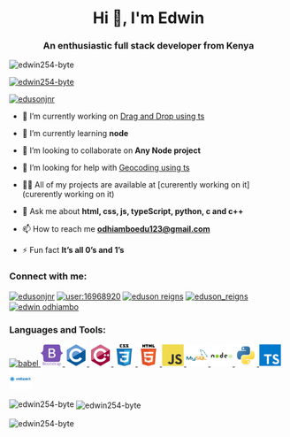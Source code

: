 <h1 align="center">Hi 👋, I'm Edwin</h1>
<h3 align="center">An enthusiastic full stack developer from Kenya</h3>

<p align="left"> <img src="https://komarev.com/ghpvc/?username=edwin254-byte&label=Profile%20views&color=0e75b6&style=flat" alt="edwin254-byte" /> </p>

<p align="left"> <a href="https://github.com/ryo-ma/github-profile-trophy"><img src="https://github-profile-trophy.vercel.app/?username=edwin254-byte" alt="edwin254-byte" /></a> </p>

<p align="left"> <a href="https://twitter.com/edusonjnr" target="blank"><img src="https://img.shields.io/twitter/follow/edusonjnr?logo=twitter&style=for-the-badge" alt="edusonjnr" /></a> </p>

- 🔭 I’m currently working on [Drag and Drop using ts](https://github.com/Edwin254-byte/drag-and-drop-)

- 🌱 I’m currently learning **node**

- 👯 I’m looking to collaborate on **Any Node project**

- 🤝 I’m looking for help with [Geocoding using ts](https://github.com/Edwin254-byte/geocoding-using-ts)

- 👨‍💻 All of my projects are available at [curerently working on it](curerently working on it)

- 💬 Ask me about **html, css, js, typeScript, python, c and c++**

- 📫 How to reach me **odhiamboedu123@gmail.com**

- ⚡ Fun fact **It’s all 0’s and 1’s**

<h3 align="left">Connect with me:</h3>
<p align="left">
<a href="https://twitter.com/edusonjnr" target="blank"><img align="center" src="https://raw.githubusercontent.com/rahuldkjain/github-profile-readme-generator/master/src/images/icons/Social/twitter.svg" alt="edusonjnr" height="30" width="40" /></a>
<a href="https://stackoverflow.com/users/user:16968920" target="blank"><img align="center" src="https://raw.githubusercontent.com/rahuldkjain/github-profile-readme-generator/master/src/images/icons/Social/stack-overflow.svg" alt="user:16968920" height="30" width="40" /></a>
<a href="https://fb.com/eduson reigns" target="blank"><img align="center" src="https://raw.githubusercontent.com/rahuldkjain/github-profile-readme-generator/master/src/images/icons/Social/facebook.svg" alt="eduson reigns" height="30" width="40" /></a>
<a href="https://instagram.com/eduson_reigns" target="blank"><img align="center" src="https://raw.githubusercontent.com/rahuldkjain/github-profile-readme-generator/master/src/images/icons/Social/instagram.svg" alt="eduson_reigns" height="30" width="40" /></a>
<a href="https://www.hackerrank.com/edwin odhiambo" target="blank"><img align="center" src="https://raw.githubusercontent.com/rahuldkjain/github-profile-readme-generator/master/src/images/icons/Social/hackerrank.svg" alt="edwin odhiambo" height="30" width="40" /></a>
</p>

<h3 align="left">Languages and Tools:</h3>
<p align="left"> <a href="https://babeljs.io/" target="_blank" rel="noreferrer"> <img src="https://www.vectorlogo.zone/logos/babeljs/babeljs-icon.svg" alt="babel" width="40" height="40"/> </a> <a href="https://getbootstrap.com" target="_blank" rel="noreferrer"> <img src="https://raw.githubusercontent.com/devicons/devicon/master/icons/bootstrap/bootstrap-plain-wordmark.svg" alt="bootstrap" width="40" height="40"/> </a> <a href="https://www.cprogramming.com/" target="_blank" rel="noreferrer"> <img src="https://raw.githubusercontent.com/devicons/devicon/master/icons/c/c-original.svg" alt="c" width="40" height="40"/> </a> <a href="https://www.w3schools.com/cpp/" target="_blank" rel="noreferrer"> <img src="https://raw.githubusercontent.com/devicons/devicon/master/icons/cplusplus/cplusplus-original.svg" alt="cplusplus" width="40" height="40"/> </a> <a href="https://www.w3schools.com/css/" target="_blank" rel="noreferrer"> <img src="https://raw.githubusercontent.com/devicons/devicon/master/icons/css3/css3-original-wordmark.svg" alt="css3" width="40" height="40"/> </a> <a href="https://www.w3.org/html/" target="_blank" rel="noreferrer"> <img src="https://raw.githubusercontent.com/devicons/devicon/master/icons/html5/html5-original-wordmark.svg" alt="html5" width="40" height="40"/> </a> <a href="https://developer.mozilla.org/en-US/docs/Web/JavaScript" target="_blank" rel="noreferrer"> <img src="https://raw.githubusercontent.com/devicons/devicon/master/icons/javascript/javascript-original.svg" alt="javascript" width="40" height="40"/> </a> <a href="https://www.mysql.com/" target="_blank" rel="noreferrer"> <img src="https://raw.githubusercontent.com/devicons/devicon/master/icons/mysql/mysql-original-wordmark.svg" alt="mysql" width="40" height="40"/> </a> <a href="https://nodejs.org" target="_blank" rel="noreferrer"> <img src="https://raw.githubusercontent.com/devicons/devicon/master/icons/nodejs/nodejs-original-wordmark.svg" alt="nodejs" width="40" height="40"/> </a> <a href="https://www.python.org" target="_blank" rel="noreferrer"> <img src="https://raw.githubusercontent.com/devicons/devicon/master/icons/python/python-original.svg" alt="python" width="40" height="40"/> </a> <a href="https://www.typescriptlang.org/" target="_blank" rel="noreferrer"> <img src="https://raw.githubusercontent.com/devicons/devicon/master/icons/typescript/typescript-original.svg" alt="typescript" width="40" height="40"/> </a> <a href="https://webpack.js.org" target="_blank" rel="noreferrer"> <img src="https://raw.githubusercontent.com/devicons/devicon/d00d0969292a6569d45b06d3f350f463a0107b0d/icons/webpack/webpack-original-wordmark.svg" alt="webpack" width="40" height="40"/> </a> </p>

<p><img align="left" src="https://github-readme-stats.vercel.app/api/top-langs?username=edwin254-byte&show_icons=true&locale=en&layout=compact" alt="edwin254-byte" /></p>

<p>&nbsp;<img align="center" src="https://github-readme-stats.vercel.app/api?username=edwin254-byte&show_icons=true&locale=en" alt="edwin254-byte" /></p>

<p><img align="center" src="https://github-readme-streak-stats.herokuapp.com/?user=edwin254-byte&" alt="edwin254-byte" /></p>
